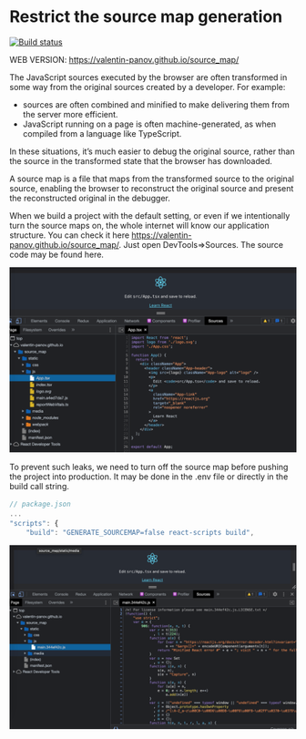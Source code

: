 # Restrict the source map generation

[![Build status](https://ci.appveyor.com/api/projects/status/00hx1c2asx8i0w65?svg=true)](https://ci.appveyor.com/project/vapanov/source-map)

WEB VERSION: https://valentin-panov.github.io/source_map/

The JavaScript sources executed by the browser are often transformed in some way from the original sources created by a developer. For example:
- sources are often combined and minified to make delivering them from the server more efficient.
- JavaScript running on a page is often machine-generated, as when compiled from a language like TypeScript.

In these situations, it’s much easier to debug the original source, rather than the source in the transformed state that the browser has downloaded.

A source map is a file that maps from the transformed source to the original source, enabling the browser to reconstruct the original source and present the reconstructed original in the debugger.

When we build a project with the default setting, or even if we intentionally turn the source maps on, the whole internet will know our application structure. You can check it here https://valentin-panov.github.io/source_map/. Just open DevTools=>Sources. The source code may be found here.

![](public/1.png)

To prevent such leaks, we need to turn off the source map before pushing the project into production. It may be done in the .env file or directly in the build call string.

```javascript
// package.json
...
"scripts": {
    "build": "GENERATE_SOURCEMAP=false react-scripts build",

```
![](public/2.png)
